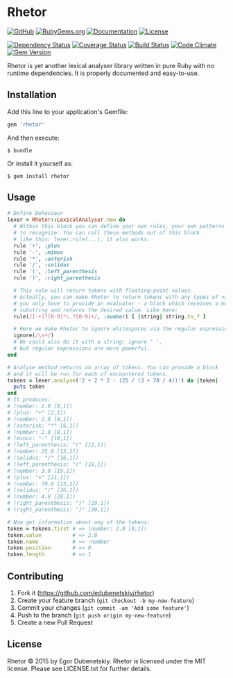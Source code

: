 # Rhetor

[![GitHub](https://img.shields.io/badge/github-edubenetskiy/rhetor-blue.svg)](https://github.com/edubenetskiy/rhetor)
[![RubyGems.org](https://img.shields.io/badge/gem-rhetor-blue.svg)](https://www.rubygems.org/gems/rhetor)
[![Documentation](https://img.shields.io/badge/docs-rdoc.info-blue.svg)](http://www.rubydoc.info/gems/rhetor/frames)
[![License](https://img.shields.io/packagist/l/doctrine/orm.svg)](#license)

[![Dependency Status](https://gemnasium.com/edubenetskiy/rhetor.svg)](https://gemnasium.com/edubenetskiy/rhetor)
[![Coverage Status](https://img.shields.io/coveralls/edubenetskiy/rhetor.svg)](https://coveralls.io/r/edubenetskiy/rhetor?branch=master)
[![Build Status](https://api.travis-ci.org/edubenetskiy/rhetor.svg?branch=master)](https://travis-ci.org/edubenetskiy/rhetor)
[![Code Climate](https://codeclimate.com/github/edubenetskiy/rhetor/badges/gpa.svg)](https://codeclimate.com/github/edubenetskiy/rhetor)
[![Gem Version](https://badge.fury.io/rb/rhetor.svg)](https://github.com/edubenetskiy/rhetor/releases)


Rhetor is yet another lexical analyser library written in pure Ruby
with no runtime dependencies. It is properly documented and easy-to-use.

## Installation

Add this line to your application's Gemfile:

```ruby
gem 'rhetor'
```

And then execute:

    $ bundle

Or install it yourself as:

    $ gem install rhetor

## Usage

```ruby
# Define behaviour
lexer = Rhetor::LexicalAnalyser.new do
  # Within this block you can define your own rules, your own patterns
  # to recognize. You can call these methods out of this block
  # like this: lexer.rule(...), it also works.
  rule '+', :plus
  rule '-', :minus
  rule '*', :asterisk
  rule '/', :solidus
  rule '(', :left_parenthesis
  rule ')', :right_parenthesis

  # This rule will return tokens with floating-point values.
  # Actually, you can make Rhetor to return tokens with any types of values,
  # you only have to provide an evaluator - a block which receives a matched
  # substring and returns the desired value. Like here:
  rule(/[-+]?[0-9]*\.?[0-9]+/, :number) { |string| string.to_f }

  # Here we make Rhetor to ignore whitespaces via the regular expression:
  ignore(/\s+/)
  # We could also do it with a string: ignore ' ',
  # but regular expressions are more powerful.
end

# Analyse method returns an array of tokens. You can provide a block
# and it will be run for each of encountered tokens.
tokens = lexer.analyse('2 + 2 * 2 - (25 / (3 + 70 / 4))') do |token|
  puts token
end
# It produces:
# (number: 2.0 [0,1])
# (plus: "+" [2,1])
# (number: 2.0 [4,1])
# (asterisk: "*" [6,1])
# (number: 2.0 [8,1])
# (minus: "-" [10,1])
# (left_parenthesis: "(" [12,1])
# (number: 25.0 [13,2])
# (solidus: "/" [16,1])
# (left_parenthesis: "(" [18,1])
# (number: 3.0 [19,1])
# (plus: "+" [21,1])
# (number: 70.0 [23,2])
# (solidus: "/" [26,1])
# (number: 4.0 [28,1])
# (right_parenthesis: ")" [29,1])
# (right_parenthesis: ")" [30,1])

# Now get information about any of the tokens:
token = tokens.first # => (number: 2.0 [0,1])
token.value          # => 2.0
token.name           # => :number
token.position       # => 0
token.length         # => 1
```

## Contributing

1. Fork it (https://github.com/edubenetskiy/rhetor)
2. Create your feature branch (`git checkout -b my-new-feature`)
3. Commit your changes (`git commit -am 'Add some feature'`)
4. Push to the branch (`git push origin my-new-feature`)
5. Create a new Pull Request

## License
Rhetor © 2015 by Egor Dubenetskiy. Rhetor is licensed under the MIT license. Please see LICENSE.txt for further details.
